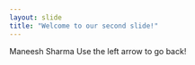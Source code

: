 ```yaml
---
layout: slide
title: "Welcome to our second slide!"
---
```

Maneesh Sharma
Use the left arrow to go back!
